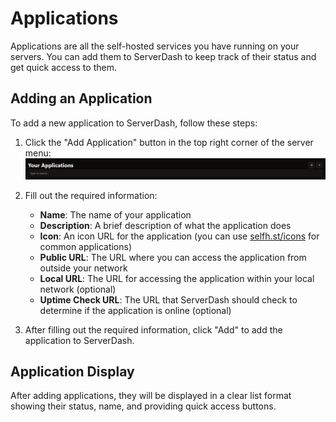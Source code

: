 # Applications

Applications are all the self-hosted services you have running on your servers. You can add them to ServerDash to keep track of their status and get quick access to them.

## Adding an Application

To add a new application to ServerDash, follow these steps:

1. Click the "Add Application" button in the top right corner of the server menu:
   ![Application Add Button](../assets/screenshots/applications_add_button.png)

2. Fill out the required information:
   - **Name**: The name of your application
   - **Description**: A brief description of what the application does
   - **Icon**: An icon URL for the application (you can use [selfh.st/icons](https://selfh.st/icons) for common applications)
   - **Public URL**: The URL where you can access the application from outside your network
   - **Local URL**: The URL for accessing the application within your local network (optional)
   - **Uptime Check URL**: The URL that ServerDash should check to determine if the application is online (optional)

3. After filling out the required information, click "Add" to add the application to ServerDash.

## Application Display

After adding applications, they will be displayed in a clear list format showing their status, name, and providing quick access buttons.